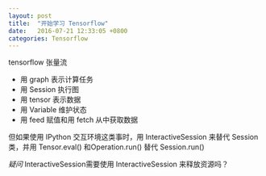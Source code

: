 ```yaml
---
layout: post
title:  "开始学习 Tensorflow"
date:   2016-07-21 12:33:05 +0800
categories: Tensorflow
---
```


tensorflow  张量流

- 用 graph 表示计算任务
- 用 Session 执行图
- 用 tensor 表示数据
- 用 Variable 维护状态
- 用 feed 赋值和用 fetch 从中获取数据

但如果使用 IPython 交互环境这类事时，用 InteractiveSession 来替代 Session类，并用 Tensor.eval() 和Operation.run() 替代 Session.run() 

*疑问* InteractiveSession需要使用 InteractiveSession 来释放资源吗？

